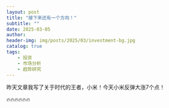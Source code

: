 ```yaml
---
layout: post
title: "接下来还有一个方向！"
subtitle: ""
date: 2025-03-05
author: 
header-img: img/posts/2025/03/investment-bg.jpg
catalog: true
tags:
    - 投资
    - 市场分析
    - 趋势研究
---
```


昨天文章我写了关于时代的王者，小米！今天小米反弹大涨7个点！

<mp-common-videosnap class="js_uneditable custom_select_card channels_iframe videosnap_video_iframe mp_common_widget" data-type="video" data-id="export/UzFfAgtgekIEAQAAAAAArwkLMGRwoQAAAAstQy6ubaLX4KHWvLEZgBPE4oBULyFXUryJzNPgMIv7DHdjxxstC-s1APqDROEA" data-url="https://findermp.video.qq.com/251/20304/stodownload?encfilekey=rjD5jyTuFrIpZ2ibE8T7Ym3K77SEULgkiasSw7grWWSUFUMibqRF3fHTWGfQwhsg9CBib11T2rExooiaddaicQm6qzGHusJp890ibrNMcicRhNkY1qYGjicTrK9muWA&amp;token=cztXnd9GyrGI2ibOUcFLMKNmFaY7diayqUUftS8cFMDP2zJS46XGo4L8NFmZZMbJNhZHymMLI4Is91B3s5tgg6UI6ta8KB6chdTExkpmN784hBhLYPMvB2ak8uhkf5C6yeLxIn5CKm1y0gFv0HvYVTHErMf3UbMUdLg83bFzjRiaOE&amp;idx=1&amp;hy=SZ&amp;m=&amp;scene=2&amp;uzid=2" data-headimgurl="http://wx.qlogo.cn/finderhead/PiajxSqBRaEJZdoduuYAS4Ook4D4xXzRACctLynK03NwpuKF1zrgoFQ/0" data-nickname="南方都市报" data-username="v2_060000231003b20faec8c6e08a1ac0d2cc00ec37b0775dc5b8fc343c7decb72f4bd71e366d51@finder" data-desc="#雷军亮相首场“代表通道” ：坚持走科技创新道路，走高端化发展道路
&gt;&gt;更多热点，点击关注@南方都市报 #都在看
 #2025全国两会 #雷军 #小米 #小米汽车 #小米SU7" data-mediatype="4" data-width="1080" data-height="1920" data-nonceid="5683490545849749674" data-parentwidth="400">🔥🔥🔥🔥🔥🔥